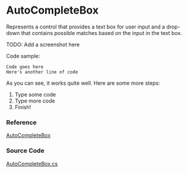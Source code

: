 # AutoCompleteBox

Represents a control that provides a text box for user input and a drop-down that contains possible matches based on the input in the text box.

TODO: Add a screenshot here

Code sample:

```
Code goes here
Here's another line of code
```

As you can see, it works quite well. Here are some more steps:

1. Type some code
2. Type more code
3. Finish!

### Reference

[AutoCompleteBox](http://reference.avaloniaui.net/api/Avalonia.Controls/AutoCompleteBox/)

### Source Code

[AutoCompleteBox.cs](https://github.com/AvaloniaUI/Avalonia/blob/master/src/Avalonia.Controls/AutoCompleteBox.cs)
